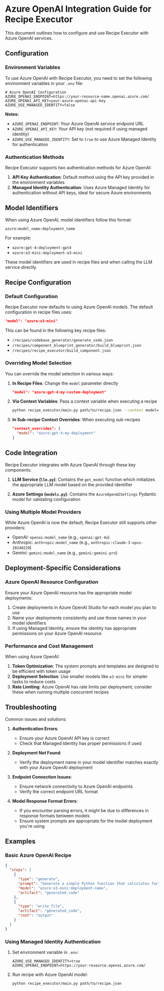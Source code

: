 # Azure OpenAI Integration Guide for Recipe Executor

This document outlines how to configure and use Recipe Executor with Azure OpenAI services.

## Configuration

### Environment Variables

To use Azure OpenAI with Recipe Executor, you need to set the following environment variables in your `.env` file:

```
# Azure OpenAI Configuration
AZURE_OPENAI_ENDPOINT=https://your-resource-name.openai.azure.com/
AZURE_OPENAI_API_KEY=your-azure-openai-api-key
AZURE_USE_MANAGED_IDENTITY=false
```

**Notes:**
- `AZURE_OPENAI_ENDPOINT`: Your Azure OpenAI service endpoint URL
- `AZURE_OPENAI_API_KEY`: Your API key (not required if using managed identity)
- `AZURE_USE_MANAGED_IDENTITY`: Set to `true` to use Azure Managed Identity for authentication

### Authentication Methods

Recipe Executor supports two authentication methods for Azure OpenAI:

1. **API Key Authentication**: Default method using the API key provided in the environment variables
2. **Managed Identity Authentication**: Uses Azure Managed Identity for authentication without API keys, ideal for secure Azure environments

## Model Identifiers

When using Azure OpenAI, model identifiers follow this format:

```
azure:model_name:deployment_name
```

For example:
- `azure:gpt-4:deployment-gpt4`
- `azure:o3-mini:deployment-o3-mini`

These model identifiers are used in recipe files and when calling the LLM service directly.

## Recipe Configuration

### Default Configuration

Recipe Executor now defaults to using Azure OpenAI models. The default configuration in recipe files uses:

```json
"model": "azure:o3-mini"
```

This can be found in the following key recipe files:
- `/recipes/codebase_generator/generate_code.json`
- `/recipes/component_blueprint_generator/build_blueprint.json`
- `/recipes/recipe_executor/build_component.json`

### Overriding Model Selection

You can override the model selection in various ways:

1. **In Recipe Files**: Change the `model` parameter directly
   ```json
   "model": "azure:gpt-4:my-custom-deployment"
   ```

2. **Via Context Variables**: Pass a context variable when executing a recipe
   ```bash
   python recipe_executor/main.py path/to/recipe.json --context model=azure:gpt-4:my-deployment
   ```

3. **In Sub-recipe Context Overrides**: When executing sub-recipes
   ```json
   "context_overrides": {
     "model": "azure:gpt-4:my-deployment"
   }
   ```

## Code Integration

Recipe Executor integrates with Azure OpenAI through these key components:

1. **LLM Service (`llm.py`)**: Contains the `get_model` function which initializes the appropriate LLM model based on the provided identifier

2. **Azure Settings (`models.py`)**: Contains the `AzureOpenAISettings` Pydantic model for validating configuration

### Using Multiple Model Providers

While Azure OpenAI is now the default, Recipe Executor still supports other providers:

- OpenAI: `openai:model_name` (e.g., `openai:gpt-4o`)
- Anthropic: `anthropic:model_name` (e.g., `anthropic:claude-3-opus-20240229`)
- Gemini: `gemini:model_name` (e.g., `gemini:gemini-pro`)

## Deployment-Specific Considerations

### Azure OpenAI Resource Configuration

Ensure your Azure OpenAI resource has the appropriate model deployments:

1. Create deployments in Azure OpenAI Studio for each model you plan to use
2. Name your deployments consistently and use those names in your model identifiers
3. If using Managed Identity, ensure the identity has appropriate permissions on your Azure OpenAI resource

### Performance and Cost Management

When using Azure OpenAI:

1. **Token Optimization**: The system prompts and templates are designed to be efficient with token usage
2. **Deployment Selection**: Use smaller models like `o3-mini` for simpler tasks to reduce costs
3. **Rate Limiting**: Azure OpenAI has rate limits per deployment; consider these when running multiple concurrent recipes

## Troubleshooting

Common issues and solutions:

1. **Authentication Errors**:
   - Ensure your Azure OpenAI API key is correct
   - Check that Managed Identity has proper permissions if used

2. **Deployment Not Found**:
   - Verify the deployment name in your model identifier matches exactly with your Azure OpenAI deployment

3. **Endpoint Connection Issues**:
   - Ensure network connectivity to Azure OpenAI endpoints
   - Verify the correct endpoint URL format

4. **Model Response Format Errors**:
   - If you encounter parsing errors, it might be due to differences in response formats between models
   - Ensure system prompts are appropriate for the model deployment you're using

## Examples

### Basic Azure OpenAI Recipe

```json
{
  "steps": [
    {
      "type": "generate",
      "prompt": "Generate a simple Python function that calculates factorial.",
      "model": "azure:o3-mini:deployment-name",
      "artifact": "generated_code"
    },
    {
      "type": "write_file",
      "artifact": "generated_code",
      "root": "output"
    }
  ]
}
```

### Using Managed Identity Authentication

1. Set environment variable in `.env`:
   ```
   AZURE_USE_MANAGED_IDENTITY=true
   AZURE_OPENAI_ENDPOINT=https://your-resource.openai.azure.com/
   ```

2. Run recipe with Azure OpenAI model:
   ```bash
   python recipe_executor/main.py path/to/recipe.json
   ```